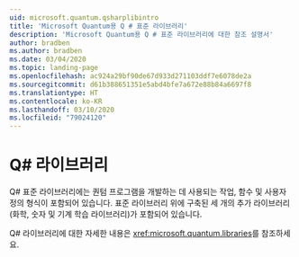 ```yaml
---
uid: microsoft.quantum.qsharplibintro
title: 'Microsoft Quantum용 Q # 표준 라이브러리'
description: 'Microsoft Quantum용 Q # 표준 라이브러리에 대한 참조 설명서'
author: bradben
ms.author: bradben
ms.date: 03/04/2020
ms.topic: landing-page
ms.openlocfilehash: ac924a29bf90de67d933d271103ddf7e6078de2a
ms.sourcegitcommit: d61b388651351e5abd4bfe7a672e88b84a6697f8
ms.translationtype: HT
ms.contentlocale: ko-KR
ms.lasthandoff: 03/10/2020
ms.locfileid: "79024120"
---
```

# <a name="q-libraries"></a>Q# 라이브러리 #

Q# 표준 라이브러리에는 퀀텀 프로그램을 개발하는 데 사용되는 작업, 함수 및 사용자 정의 형식이 포함되어 있습니다. 표준 라이브러리 위에 구축된 세 개의 추가 라이브러리(화학, 숫자 및 기계 학습 라이브러리)가 포함되어 있습니다.

Q# 라이브러리에 대한 자세한 내용은 <xref:microsoft.quantum.libraries>를 참조하세요.
